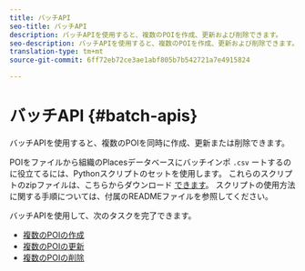 ```yaml
---
title: バッチAPI
seo-title: バッチAPI
description: バッチAPIを使用すると、複数のPOIを作成、更新および削除できます。
seo-description: バッチAPIを使用すると、複数のPOIを作成、更新および削除できます。
translation-type: tm+mt
source-git-commit: 6ff72eb72ce3ae1abf805b7b542721a7e4915824

---
```



# バッチAPI {#batch-apis}

バッチAPIを使用すると、複数のPOIを同時に作成、更新または削除できます。

POIをファイルから組織のPlacesデータベースにバッチインポ `.csv` ートするのに役立てるには、Pythonスクリプトのセットを使用します。 これらのスクリプトのzipファイルは、こちらからダウンロード [できます](https://github.com/adobe/places-scripts)。 スクリプトの使用方法に関する手順については、付属のREADMEファイルを参照してください。

バッチAPIを使用して、次のタスクを完了できます。

* [複数のPOIの作成](/help/web-service-api/api-usage/manage-pois/batch-apis/create-multiple-pois.md)
* [複数のPOIの更新](/help/web-service-api/api-usage/manage-pois/batch-apis/update-multiple-pois.md)
* [複数のPOIの削除](/help/web-service-api/api-usage/manage-pois/batch-apis/delete-multiple-pois.md)
